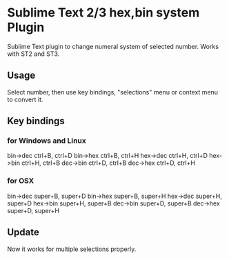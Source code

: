 # Sublime Text 2/3 hex,bin system Plugin #

Sublime Text plugin to change numeral system of selected number. Works with ST2 and ST3.

## Usage ##

Select number, then use key bindings, "selections" menu or context menu to convert it.

## Key bindings ##

### for Windows and Linux ###

bin->dec  ctrl+B,  ctrl+D
bin->hex  ctrl+B,  ctrl+H
hex->dec  ctrl+H,  ctrl+D
hex->bin  ctrl+H,  ctrl+B
dec->bin  ctrl+D,  ctrl+B
dec->hex  ctrl+D,  ctrl+H

### for OSX ###

bin->dec  super+B,  super+D
bin->hex  super+B,  super+H
hex->dec  super+H,  super+D
hex->bin  super+H,  super+B
dec->bin  super+D,  super+B
dec->hex  super+D,  super+H

## Update ##
Now it works for multiple selections properly.